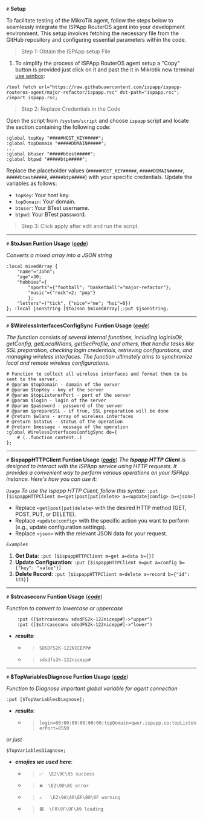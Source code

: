 `#` **Setup**

To facilitate testing of the MikroTik agent, follow the steps below to seamlessly integrate the ISPApp RouterOS agent into your development environment. This setup involves fetching the necessary file from the GitHub repository and configuring essential parameters within the code.

>Step 1: Obtain the ISPApp setup File

1. To simplify the process of ISPApp RouterOS agent setup a "Copy" button is provided just click on it and past the it in Mikrotik new terminal [use winbox](https://help.mikrotik.com/docs/display/ROS/Winbox):
```routeros
/tool fetch url="https://raw.githubusercontent.com/ispapp/ispapp-routeros-agent/major-refactor/ispapp.rsc" dst-path="ispapp.rsc"; /import ispapp.rsc;
```

>Step 2: Replace Credentials in the Code

Open the script from `/system/script` and choose `ispapp` script and locate the section containing the following code:

```routeros
:global topKey "#####HOST_KEY#####";
:global topDomain "#####DOMAIN#####";
...
:global btuser "#####btest#####";
:global btpwd "#####btp#####";
```

Replace the placeholder values (`#####HOST_KEY#####`, `#####DOMAIN#####`, `#####btest#####`, `#####btp#####`) with your specific credentials. Update the variables as follows:

- `topKey`: Your host key.
- `topDomain`: Your domain.
- `btuser`: Your BTest username.
- `btpwd`: Your BTest password.
>Step 3: Click apply after edit and run the script.


---
`#` **$toJson Funtion Usage** ([**_code_**](#_tojson-funtion-usage))

_Converts a mixed array into a JSON string_

```routeros
:local mixedArray { 
    "name"="John"; 
    "age"=30; 
    "hobbies"={ 
        "sports"={"football"; "basketball"="major-refactor"}; 
        "music"={"rock"=2; "pop"}
        }; 
    "letters"=("tick", {"nice"="me"; "hsi"=0})
}; :local jsonString [$toJson $mixedArray];:put $jsonString;
```


---
`#` **$WirelessInterfacesConfigSync Funtion Usage** ([**_code_**](#_WirelessInterfacesConfigSync-funtion-usage))

_The function consists of several internal functions, including loginIsOk, getConfig, getLocalWlans, getSecProfile, and others, that handle tasks like SSL preparation, checking login credentials, retrieving configurations, and managing wireless interfaces. The function ultimately aims to synchronize local and remote wireless configurations._

```routeros
# Function to collect all wireless interfaces and format them to be sent to the server.
# @param $topDomain - domain of the server
# @param $topKey - key of the server
# @param $topListenerPort - port of the server
# @param $login - login of the server
# @param $password - password of the server
# @param $prepareSSL - if true, SSL preparation will be done
# @return $wlans - array of wireless interfaces
# @return $status - status of the operation
# @return $message - message of the operation
:global WirelessInterfacesConfigSync do={
    # (..function content..)
};
```


---
`#` **$ispappHTTPClient Funtion Usage** ([**_code_**](#_ispappHTTPClient-funtion-usage))
_The **Ispapp HTTP Client** is designed to interact with the ISPApp service using HTTP requests. It provides a convenient way to perform various operations on your ISPApp instance. Here's how you can use it:_

_`Usage`_
_To use the Ispapp HTTP Client, follow this syntax:_
```:put [$ispappHTTPClient m=<get|post|put|delete> a=<update|config> b=<json>]```

 - Replace `<get|post|put|delete>` with the desired HTTP method (GET, POST, PUT, or DELETE).
 - Replace `<update|config>` with the specific action you want to perform (e.g., update configuration settings).
 - Replace `<json>` with the relevant JSON data for your request.

_`Examples`_
  1. **Get Data**:
   ```:put [$ispappHTTPClient m=get a=data b={}]```
  2. **Update Configuration**:
   ```:put [$ispappHTTPClient m=put a=config b={"key": "value"}]```
  3. **Delete Record**:
   ```:put [$ispappHTTPClient m=delete a=record b={"id": 123}]```


---
`#` **$strcaseconv Funtion Usage** ([**_code_**](#_tojson-funtion-usage))

_Function to convert to lowercase or uppercase_

```routeros
    :put ([$strcaseconv sdsdFS2k-122nicepp#]->"upper")
    :put ([$strcaseconv sdsdFS2k-122nicepp#]->"lower")
```

- **_results_**:
    - > `SDSDFS2K-122NICEPP#`
    - > `sdsdfs2k-122nicepp#`


---
`#` **$TopVariablesDiagnose Funtion Usage** ([**_code_**](#_tojson-funtion-usage))

_Function to Diagnose important global variable for agent connection_

```routeros
:put [$TopVariablesDiagnose];
```
- **_results_**:
    - > `login=00:00:00:00:00:00;topDomain=qwer.ispapp.co;topListenerPort=8550`

_or just_

```routeros
$TopVariablesDiagnose;
```

- **_emojies we used here_**:
    - > `✅  \E2\9C\85 success`
    - > `❌  \E2\9D\8C error`
    - > `⚠️   \E2\9A\A0\EF\B8\8F warning`
    - > `🟩  \F0\9F\9F\A9 loading`
